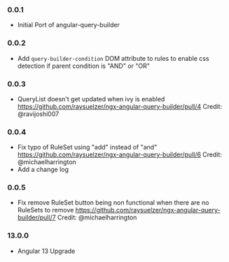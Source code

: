 ### 0.0.1
  - Initial Port of   angular-query-builder
### 0.0.2
- Add `query-builder-condition` DOM attribute to rules to enable css detection if parent condition is "AND" or "OR"
### 0.0.3
- QueryList doesn't get updated when ivy is enabled  https://github.com/raysuelzer/ngx-angular-query-builder/pull/4
Credit: @ravijoshi007
### 0.0.4
- Fix typo of RuleSet using "add" instead of "and" https://github.com/raysuelzer/ngx-angular-query-builder/pull/6  Credit: @michaelharrington
- Add a change log
### 0.0.5
- Fix remove RuleSet button being non functional when there are no RuleSets to remove https://github.com/raysuelzer/ngx-angular-query-builder/pull/7 Credit: @michaelharrington

### 13.0.0
- Angular 13 Upgrade